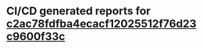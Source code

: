 # CI/CD generated reports for [c2ac78fdfba4ecacf12025512f76d23c9600f33c](https://github.com/hydephp/develop/commit/c2ac78fdfba4ecacf12025512f76d23c9600f33c)
